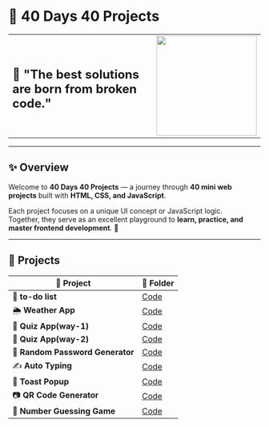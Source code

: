 # 🚀 40 Days 40 Projects

<table>
<tr>
<td>

##  🧰 "The best solutions are born from broken code."

</td>
<td align="right">

<img src="https://i.pinimg.com/originals/60/6f/91/606f91894f949b1eabfeed751adcbced.gif" width="200"/>

</td>
</tr>
</table>

---

## ✨ Overview

Welcome to **40 Days 40 Projects** — a journey through **40 mini web projects** built with **HTML, CSS, and JavaScript**.

Each project focuses on a unique UI concept or JavaScript logic.  
Together, they serve as an excellent playground to **learn, practice, and master frontend development**. 🌱

---

## 🌟 Projects

| 🚀 Project | 📂 Folder | 
|---|---|
| 🎴 **to-do list** | [Code](https://github.com/Mdyadav49/40-Projects/tree/main/To-Do%20List) 
| 🌦️ **Weather App** | [Code](https://github.com/Mdyadav49/40-Projects/tree/main/weather) 
| 🧠 **Quiz App(way-1)** | [Code](https://github.com/Mdyadav49/40-Projects/tree/main/Quiz%20%20App(way-1)) 
| 🧠 **Quiz App(way-2)** | [Code](https://github.com/Mdyadav49/40-Projects/tree/main/Quiz%20App%20(way%202)) 
| 🔐 **Random Password Generator** | [Code](https://github.com/Mdyadav49/40-Projects/tree/main/Password%20Generator) 
| ✍️ **Auto Typing** | [Code](https://github.com/Mdyadav49/40-Projects/tree/main/auto%20typing) 
| 🔔 **Toast Popup** | [Code](https://github.com/Mdyadav49/40-Projects/tree/main/toast%20popup) 
| 📷 **QR Code Generator** | [Code](https://github.com/Mdyadav49/40-Projects/tree/main/QR%20generator) 
| 🎯 **Number Guessing Game** | [Code](https://github.com/Mdyadav49/40-Projects/tree/main/guess) 


